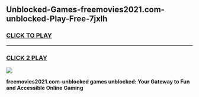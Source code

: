 
## Unblocked-Games-freemovies2021.com-unblocked-Play-Free-7jxlh
<h3>
<a href="https://premium76.site?title=freemovies2021.com-unblocked&ref=18A1">CLICK TO PLAY</a></h3>
<hr>

<h3>
<a href="https://premium76.site?title=freemovies2021.com-unblocked&ref=18A1">CLICK 2 PLAY</a>
  
</h3>

<a href="https://premium76.site?title=freemovies2021.com-unblocked&ref=18A1"><img src="https://clearcache.store/games.png"></a>


**freemovies2021.com-unblocked games unblocked: Your Gateway to Fun and Accessible Online Gaming**
